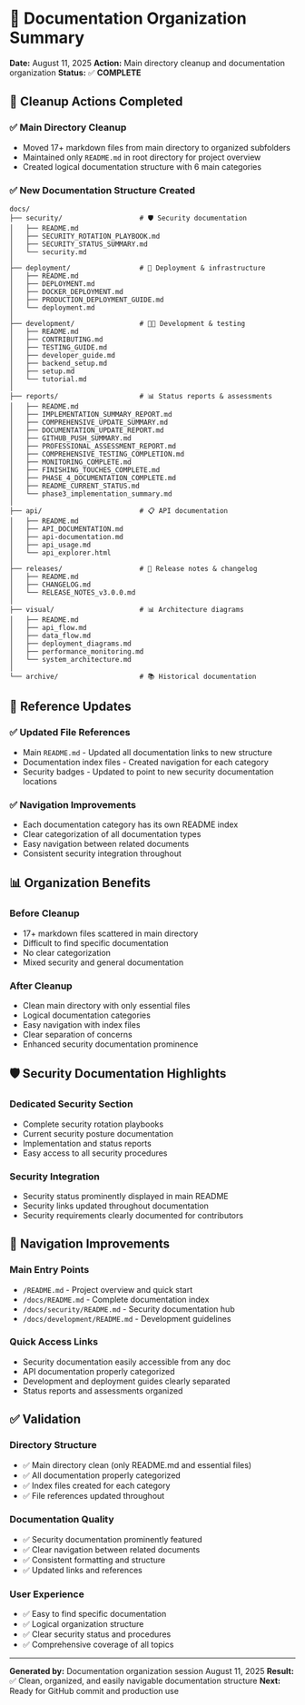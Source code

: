 # 📂 Documentation Organization Summary

**Date:** August 11, 2025
**Action:** Main directory cleanup and documentation organization
**Status:** ✅ **COMPLETE**

## 🧹 **Cleanup Actions Completed**

### ✅ **Main Directory Cleanup**

- Moved 17+ markdown files from main directory to organized subfolders
- Maintained only `README.md` in root directory for project overview
- Created logical documentation structure with 6 main categories

### ✅ **New Documentation Structure Created**

```
docs/
├── security/                   # 🛡️ Security documentation
│   ├── README.md
│   ├── SECURITY_ROTATION_PLAYBOOK.md
│   ├── SECURITY_STATUS_SUMMARY.md
│   └── security.md
│
├── deployment/                 # 🚀 Deployment & infrastructure
│   ├── README.md
│   ├── DEPLOYMENT.md
│   ├── DOCKER_DEPLOYMENT.md
│   ├── PRODUCTION_DEPLOYMENT_GUIDE.md
│   └── deployment.md
│
├── development/                # 👨‍💻 Development & testing
│   ├── README.md
│   ├── CONTRIBUTING.md
│   ├── TESTING_GUIDE.md
│   ├── developer_guide.md
│   ├── backend_setup.md
│   ├── setup.md
│   └── tutorial.md
│
├── reports/                    # 📊 Status reports & assessments
│   ├── README.md
│   ├── IMPLEMENTATION_SUMMARY_REPORT.md
│   ├── COMPREHENSIVE_UPDATE_SUMMARY.md
│   ├── DOCUMENTATION_UPDATE_REPORT.md
│   ├── GITHUB_PUSH_SUMMARY.md
│   ├── PROFESSIONAL_ASSESSMENT_REPORT.md
│   ├── COMPREHENSIVE_TESTING_COMPLETION.md
│   ├── MONITORING_COMPLETE.md
│   ├── FINISHING_TOUCHES_COMPLETE.md
│   ├── PHASE_4_DOCUMENTATION_COMPLETE.md
│   ├── README_CURRENT_STATUS.md
│   └── phase3_implementation_summary.md
│
├── api/                        # 📋 API documentation
│   ├── README.md
│   ├── API_DOCUMENTATION.md
│   ├── api-documentation.md
│   ├── api_usage.md
│   └── api_explorer.html
│
├── releases/                   # 📝 Release notes & changelog
│   ├── README.md
│   ├── CHANGELOG.md
│   └── RELEASE_NOTES_v3.0.0.md
│
├── visual/                     # 📊 Architecture diagrams
│   ├── README.md
│   ├── api_flow.md
│   ├── data_flow.md
│   ├── deployment_diagrams.md
│   ├── performance_monitoring.md
│   └── system_architecture.md
│
└── archive/                    # 📚 Historical documentation

```

## 🔄 **Reference Updates**

### ✅ **Updated File References**

- Main `README.md` - Updated all documentation links to new structure
- Documentation index files - Created navigation for each category
- Security badges - Updated to point to new security documentation locations

### ✅ **Navigation Improvements**

- Each documentation category has its own README index
- Clear categorization of all documentation types
- Easy navigation between related documents
- Consistent security integration throughout

## 📊 **Organization Benefits**

### **Before Cleanup**

- 17+ markdown files scattered in main directory
- Difficult to find specific documentation
- No clear categorization
- Mixed security and general documentation

### **After Cleanup**

- Clean main directory with only essential files
- Logical documentation categories
- Easy navigation with index files
- Clear separation of concerns
- Enhanced security documentation prominence

## 🛡️ **Security Documentation Highlights**

### **Dedicated Security Section**

- Complete security rotation playbooks
- Current security posture documentation
- Implementation and status reports
- Easy access to all security procedures

### **Security Integration**

- Security status prominently displayed in main README
- Security links updated throughout documentation
- Security requirements clearly documented for contributors

## 🚀 **Navigation Improvements**

### **Main Entry Points**

- `/README.md` - Project overview and quick start
- `/docs/README.md` - Complete documentation index
- `/docs/security/README.md` - Security documentation hub
- `/docs/development/README.md` - Development guidelines

### **Quick Access Links**

- Security documentation easily accessible from any doc
- API documentation properly categorized
- Development and deployment guides clearly separated
- Status reports and assessments organized

## ✅ **Validation**

### **Directory Structure**

- ✅ Main directory clean (only README.md and essential files)
- ✅ All documentation properly categorized
- ✅ Index files created for each category
- ✅ File references updated throughout

### **Documentation Quality**

- ✅ Security documentation prominently featured
- ✅ Clear navigation between related documents
- ✅ Consistent formatting and structure
- ✅ Updated links and references

### **User Experience**

- ✅ Easy to find specific documentation
- ✅ Logical organization structure
- ✅ Clear security status and procedures
- ✅ Comprehensive coverage of all topics


---


**Generated by:** Documentation organization session August 11, 2025
**Result:** ✅ Clean, organized, and easily navigable documentation structure
**Next:** Ready for GitHub commit and production use
